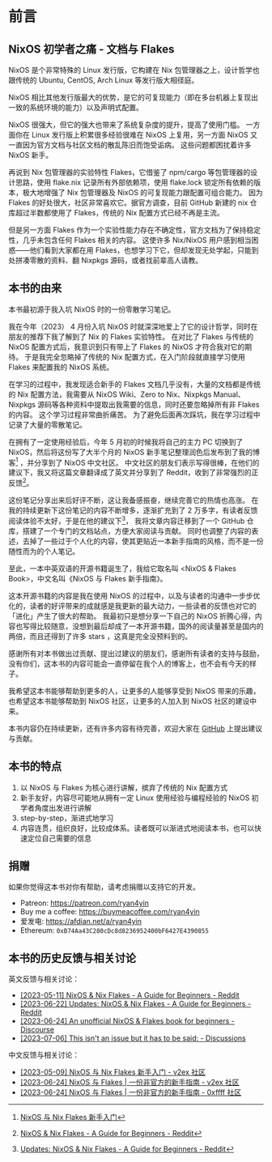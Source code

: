 # 前言

## NixOS 初学者之痛 - 文档与 Flakes

NixOS 是个非常特殊的 Linux 发行版，它构建在 Nix 包管理器之上，设计哲学也跟传统的 Ubuntu, CentOS, Arch Linux 等发行版大相径庭。

NixOS 相比其他发行版最大的优势，是它的可复现能力（即在多台机器上复现出一致的系统环境的能力）以及声明式配置。

NixOS 很强大，但它的强大也带来了系统复杂度的提升，提高了使用门槛。
一方面你在 Linux 发行版上积累很多经验很难在 NixOS 上复用，另一方面 NixOS 又一直因为官方文档与社区文档的散乱陈旧而饱受诟病。
这些问题都困扰着许多 NixOS 新手。

再说到 Nix 包管理器的实验特性 Flakes，它借鉴了 npm/cargo 等包管理器的设计思路，使用 flake.nix 记录所有外部依赖项，使用 flake.lock 锁定所有依赖的版本，极大地增强了 Nix 包管理器及 NixOS 的可复现能力跟配置可组合能力。
因为 Flakes 的好处很大，社区非常喜欢它。据官方调查，目前 GitHub 新建的 nix 仓库超过半数都使用了 Flakes，传统的 Nix 配置方式已经不再是主流。

但是另一方面 Flakes 作为一个实验性能力存在不确定性，官方文档为了保持稳定性，几乎未包含任何 Flakes 相关的内容。
这使许多 Nix/NixOS 用户感到相当困惑——他们看到大家都在用 Flakes，也想学习下它，但却发现无处学起，只能到处拼凑零散的资料、翻 Nixpkgs 源码，或者找前辈高人请教。

## 本书的由来

本书最初源于我入坑 NixOS 时的一份零散学习笔记。

我在今年（2023） 4 月份入坑 NixOS 时就深深地爱上了它的设计哲学，同时在朋友的推荐下我了解到了 Nix 的 Flakes 实验特性。
在对比了 Flakes 与传统的 NixOS 配置方式后，我意识到只有带上了 Flakes 的 NixOS 才符合我对它的期待。
于是我完全忽略掉了传统的 Nix 配置方式，在入门阶段就直接学习使用 Flakes 来配置我的 NixOS 系统。

在学习的过程中，我发现适合新手的 Flakes 文档几乎没有，大量的文档都是传统的 Nix 配置方法，我需要从 NixOS Wiki、Zero to Nix、Nixpkgs Manual、
Nixpkgs 源码等各种资料中提取出我需要的信息，同时还要忽略掉所有非 Flakes 的内容。
这个学习过程非常曲折痛苦。
为了避免后面再次踩坑，我在学习过程中记录了大量的零散笔记。

在拥有了一定使用经验后，今年 5 月初的时候我将自己的主力 PC 切换到了 NixOS，然后将这份写了大半个月的 NixOS 新手笔记整理润色后发布到了我的博客[^1] ，并分享到了 NixOS 中文社区。
中文社区的朋友们表示写得很棒，在他们的建议下，我又将这篇文章翻译成了英文并分享到了 Reddit，收到了非常强烈的正反馈[^2]。

这份笔记分享出来后好评不断，这让我备感振奋，继续完善它的热情也高涨。
在我的持续更新下这份笔记的内容不断增多，逐渐扩充到了 2 万多字，有读者反馈阅读体验不太好，于是在他的建议下[^3]，
我将文章内容迁移到了一个 GitHub 仓库，搭建了一个专门的文档站点，方便大家阅读与贡献。
同时也调整了内容的表述，去掉了一些过于个人化的内容，使其更贴近一本新手指南的风格，而不是一份随性而为的个人笔记。

至此，一本中英双语的开源书籍诞生了，我给它取名叫 <NixOS & Flakes Book>，中文名叫《NixOS 与 Flakes 新手指南》。

这本开源书籍的内容是我在使用 NixOS 的过程中，以及与读者的沟通中一步步优化的，读者的好评带来的成就感是我更新的最大动力，一些读者的反馈也对它的「进化」产生了很大的帮助。
我最初只是想分享一下自己的 NixOS 折腾心得，内容也写得比较随意，没想到最后却成了一本开源书籍，国外的阅读量甚至是国内的两倍，而且还得到了许多 stars ，这真是完全没预料到的。

感谢所有对本书做出过贡献、提出过建议的朋友们，感谢所有读者的支持与鼓励，没有你们，这本书的内容可能会一直停留在我个人的博客上，也不会有今天的样子。

我希望这本书能够帮助到更多的人，让更多的人能够享受到 NixOS 带来的乐趣，也希望这本书能够帮助到 NixOS 社区，让更多的人加入到 NixOS 社区的建设中来。

本书内容仍在持续更新，还有许多内容有待完善，欢迎大家在 [GitHub](https://github.com/ryan4yin/nixos-and-flakes-book) 上提出建议与贡献。

## 本书的特点

1. 以 NixOS 与 Flakes 为核心进行讲解，摈弃了传统的 Nix 配置方式
1. 新手友好，内容尽可能地从拥有一定 Linux 使用经验与编程经验的 NixOS 初学者角度出发进行讲解
2. step-by-step，渐进式地学习
3. 内容连贯，组织良好，比较成体系。读者既可以渐进式地阅读本书，也可以快速定位自己需要的信息

## 捐赠

如果你觉得这本书对你有帮助，请考虑捐赠以支持它的开发。

- Patreon: <https://patreon.com/ryan4yin>
- Buy me a coffee: <https://buymeacoffee.com/ryan4yin>
- 爱发电: <https://afdian.net/a/ryan4yin>
- Ethereum: `0xB74Aa43C280cDc8d8236952400bF6427E4390855`

## 本书的历史反馈与相关讨论

英文反馈与相关讨论：

- [[2023-05-11] NixOS & Nix Flakes - A Guide for Beginners - Reddit](https://www.reddit.com/r/NixOS/comments/13dxw9d/nixos_nix_flakes_a_guide_for_beginners/)
- [[2023-06-22] Updates: NixOS & Nix Flakes - A Guide for Beginners - Reddit](https://www.reddit.com/r/NixOS/comments/14fvz1q/updates_nixos_nix_flakes_a_guide_for_beginners/)
- [[2023-06-24] An unofficial NixOS & Flakes book for beginners - Discourse](https://discourse.nixos.org/t/an-unofficial-nixos-flakes-book-for-beginners/29561)
- [[2023-07-06] This isn't an issue but it has to be said: - Discussions](https://github.com/ryan4yin/nixos-and-flakes-book/discussions/43)

中文反馈与相关讨论：

- [[2023-05-09] NixOS 与 Nix Flakes 新手入门 - v2ex 社区](https://www.v2ex.com/t/938569#reply45)
- [[2023-06-24] NixOS 与 Flakes | 一份非官方的新手指南 - v2ex 社区](https://www.v2ex.com/t/951190#reply9)
- [[2023-06-24] NixOS 与 Flakes | 一份非官方的新手指南 - 0xffff 社区](https://0xffff.one/d/1547-nixos-yu-flakes-yi-fen-fei-guan)


[^1]: [NixOS 与 Nix Flakes 新手入门](https://thiscute.world/posts/nixos-and-flake-basics/)
[^2]: [NixOS & Nix Flakes - A Guide for Beginners - Reddit](https://www.reddit.com/r/NixOS/comments/13dxw9d/nixos_nix_flakes_a_guide_for_beginners/)
[^3]: [Updates: NixOS & Nix Flakes - A Guide for Beginners - Reddit](https://www.reddit.com/r/NixOS/comments/14fvz1q/comment/jp4xhj3/?context=3)


